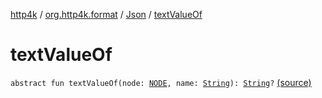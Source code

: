 [http4k](../../index.md) / [org.http4k.format](../index.md) / [Json](index.md) / [textValueOf](./text-value-of.md)

# textValueOf

`abstract fun textValueOf(node: `[`NODE`](index.md#NODE)`, name: `[`String`](https://kotlinlang.org/api/latest/jvm/stdlib/kotlin/-string/index.html)`): `[`String`](https://kotlinlang.org/api/latest/jvm/stdlib/kotlin/-string/index.html)`?` [(source)](https://github.com/http4k/http4k/blob/master/http4k-core/src/main/kotlin/org/http4k/format/Json.kt#L82)